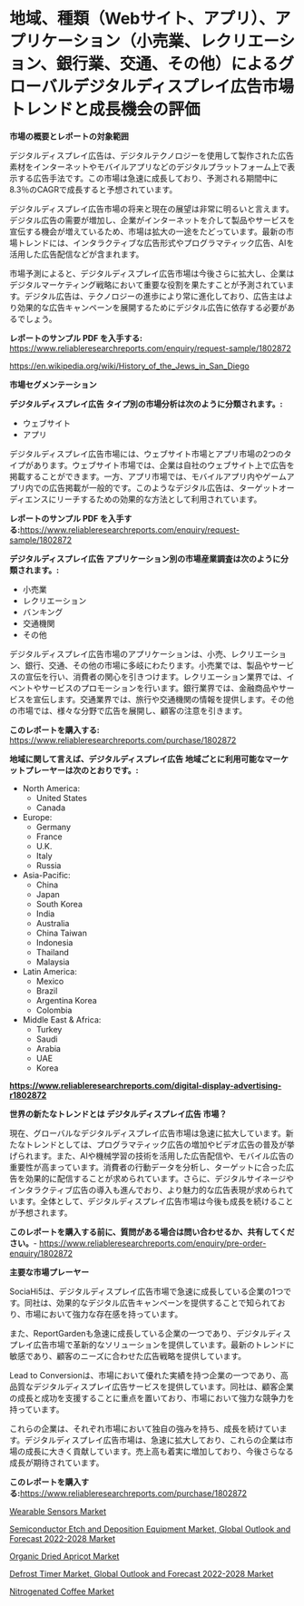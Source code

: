 <p><h1>地域、種類（Webサイト、アプリ）、アプリケーション（小売業、レクリエーション、銀行業、交通、その他）によるグローバルデジタルディスプレイ広告市場トレンドと成長機会の評価</h1></p><p><strong>市場の概要とレポートの対象範囲</strong></p>
<p><p>デジタルディスプレイ広告は、デジタルテクノロジーを使用して製作された広告素材をインターネットやモバイルアプリなどのデジタルプラットフォーム上で表示する広告手法です。この市場は急速に成長しており、予測される期間中に8.3％のCAGRで成長すると予想されています。</p><p>デジタルディスプレイ広告市場の将来と現在の展望は非常に明るいと言えます。デジタル広告の需要が増加し、企業がインターネットを介して製品やサービスを宣伝する機会が増えているため、市場は拡大の一途をたどっています。最新の市場トレンドには、インタラクティブな広告形式やプログラマティック広告、AIを活用した広告配信などが含まれます。</p><p>市場予測によると、デジタルディスプレイ広告市場は今後さらに拡大し、企業はデジタルマーケティング戦略において重要な役割を果たすことが予測されています。デジタル広告は、テクノロジーの進歩により常に進化しており、広告主はより効果的な広告キャンペーンを展開するためにデジタル広告に依存する必要があるでしょう。</p></p>
<p><strong>レポートのサンプル PDF を入手する:</strong> <a href="https://www.reliableresearchreports.com/enquiry/request-sample/1802872">https://www.reliableresearchreports.com/enquiry/request-sample/1802872</a></p>
<p><a href="https://en.wikipedia.org/wiki/History_of_the_Jews_in_San_Diego">https://en.wikipedia.org/wiki/History_of_the_Jews_in_San_Diego</a></p>
<p><strong>市場セグメンテーション</strong></p>
<p><strong>デジタルディスプレイ広告 タイプ別の市場分析は次のように分類されます。:</strong></p>
<p><ul><li>ウェブサイト</li><li>アプリ</li></ul></p>
<p><p>デジタルディスプレイ広告市場には、ウェブサイト市場とアプリ市場の2つのタイプがあります。ウェブサイト市場では、企業は自社のウェブサイト上で広告を掲載することができます。一方、アプリ市場では、モバイルアプリ内やゲームアプリ内での広告掲載が一般的です。このようなデジタル広告は、ターゲットオーディエンスにリーチするための効果的な方法として利用されています。</p></p>
<p><strong>レポートのサンプル PDF を入手する:</strong><a href="https://www.reliableresearchreports.com/enquiry/request-sample/1802872">https://www.reliableresearchreports.com/enquiry/request-sample/1802872</a></p>
<p><strong> デジタルディスプレイ広告 アプリケーション別の市場産業調査は次のように分類されます。:</strong></p>
<p><ul><li>小売業</li><li>レクリエーション</li><li>バンキング</li><li>交通機関</li><li>その他</li></ul></p>
<p><p>デジタルディスプレイ広告市場のアプリケーションは、小売、レクリエーション、銀行、交通、その他の市場に多岐にわたります。小売業では、製品やサービスの宣伝を行い、消費者の関心を引きつけます。レクリエーション業界では、イベントやサービスのプロモーションを行います。銀行業界では、金融商品やサービスを宣伝します。交通業界では、旅行や交通機関の情報を提供します。その他の市場では、様々な分野で広告を展開し、顧客の注意を引きます。</p></p>
<p><strong>このレポートを購入する:</strong> <a href="https://www.reliableresearchreports.com/purchase/1802872">https://www.reliableresearchreports.com/purchase/1802872</a></p>
<p><strong>地域に関して言えば、デジタルディスプレイ広告 地域ごとに利用可能なマーケットプレーヤーは次のとおりです。:</strong></p>
<p><ul>
    <li>
        North America:
        <ul>
            <li>United States</li>
            <li>Canada</li>
        </ul>
    </li>
    <li>
        Europe:
        <ul>
            <li>Germany</li>
            <li>France</li>
            <li>U.K.</li>
            <li>Italy</li>
            <li>Russia</li>
        </ul>
    </li>
    <li>
        Asia-Pacific:
        <ul>
            <li>China</li>
            <li>Japan</li>
            <li>South Korea</li>
            <li>India</li>
            <li>Australia</li>
            <li>China Taiwan</li>
            <li>Indonesia</li>
            <li>Thailand</li>
            <li>Malaysia</li>
        </ul>
    </li>
    <li>
        Latin America:
        <ul>
            <li>Mexico</li>
            <li>Brazil</li>
            <li>Argentina Korea</li>
            <li>Colombia</li>
        </ul>
    </li>
    <li>
        Middle East & Africa:
        <ul>
            <li>Turkey</li>
            <li>Saudi</li>
            <li>Arabia</li>
            <li>UAE</li>
            <li>Korea</li>
        </ul>
    </li>
    </ul></p>
<p><strong><a href="https://www.reliableresearchreports.com/digital-display-advertising-r1802872">https://www.reliableresearchreports.com/digital-display-advertising-r1802872</a></strong></p>
<p><strong>世界の新たなトレンドとは デジタルディスプレイ広告 市場？</strong></p>
<p><p>現在、グローバルなデジタルディスプレイ広告市場は急速に拡大しています。新たなトレンドとしては、プログラマティック広告の増加やビデオ広告の普及が挙げられます。また、AIや機械学習の技術を活用した広告配信や、モバイル広告の重要性が高まっています。消費者の行動データを分析し、ターゲットに合った広告を効果的に配信することが求められています。さらに、デジタルサイネージやインタラクティブ広告の導入も進んでおり、より魅力的な広告表現が求められています。全体として、デジタルディスプレイ広告市場は今後も成長を続けることが予想されます。</p></p>
<p><strong>このレポートを購入する前に、質問がある場合は問い合わせるか、共有してください。</strong>- <a href="https://www.reliableresearchreports.com/enquiry/pre-order-enquiry/1802872">https://www.reliableresearchreports.com/enquiry/pre-order-enquiry/1802872</a></p>
<p><strong>主要な市場プレーヤー</strong></p>
<p><p>SociaHi5は、デジタルディスプレイ広告市場で急速に成長している企業の1つです。同社は、効果的なデジタル広告キャンペーンを提供することで知られており、市場において強力な存在感を持っています。</p><p>また、ReportGardenも急速に成長している企業の一つであり、デジタルディスプレイ広告市場で革新的なソリューションを提供しています。最新のトレンドに敏感であり、顧客のニーズに合わせた広告戦略を提供しています。</p><p>Lead to Conversionは、市場において優れた実績を持つ企業の一つであり、高品質なデジタルディスプレイ広告サービスを提供しています。同社は、顧客企業の成長と成功を支援することに重点を置いており、市場において強力な競争力を持っています。</p><p>これらの企業は、それぞれ市場において独自の強みを持ち、成長を続けています。デジタルディスプレイ広告市場は、急速に拡大しており、これらの企業は市場の成長に大きく貢献しています。売上高も着実に増加しており、今後さらなる成長が期待されています。</p></p>
<p><strong>このレポートを購入する:</strong><a href="https://www.reliableresearchreports.com/purchase/1802872">https://www.reliableresearchreports.com/purchase/1802872</a></p>
<p><p><a href="https://issuu.com/reportprime-2/docs/wearable-sensors-market-size-2030.pptx">Wearable Sensors Market</a></p><p><a href="https://www.linkedin.com/pulse/analyzing-semiconductor-etch-deposition-equipment-market-global-nyh1e">Semiconductor Etch and Deposition Equipment Market, Global Outlook and Forecast 2022-2028 Market</a></p><p><a href="https://github.com/mbisetmhermsr/Market-Research-Report-List-3/blob/main/organic-dried-apricot-market.md">Organic Dried Apricot Market</a></p><p><a href="https://www.linkedin.com/pulse/defrost-timer-market-global-outlook-forecast-2022-2028--x2nse">Defrost Timer Market, Global Outlook and Forecast 2022-2028 Market</a></p><p><a href="https://github.com/cameroneffertz/Market-Research-Report-List-2/blob/main/nitrogenated-coffee-market.md">Nitrogenated Coffee Market</a></p></p>